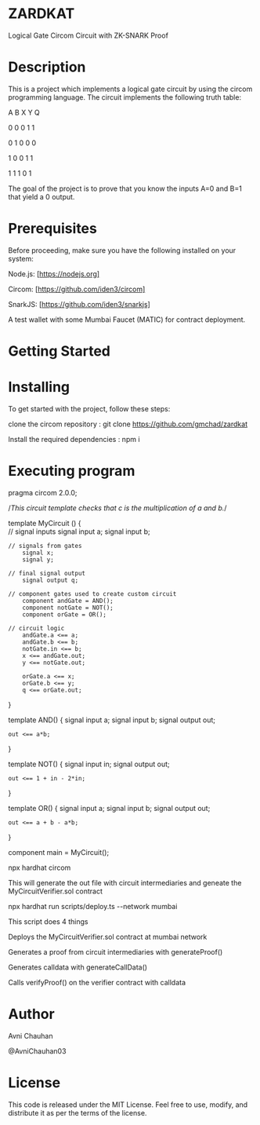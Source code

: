 # ZARDKAT

Logical Gate Circom Circuit with ZK-SNARK Proof

# Description

This is a project which implements a logical gate circuit by using the circom programming language. The circuit implements the following truth table:

A   B   X   Y   Q

0   0   0   1   1

0   1   0   0   0

1   0   0   1   1

1   1   1   0   1

The goal of the project is to prove that you know the inputs A=0 and B=1 that yield a 0 output.

# Prerequisites

Before proceeding, make sure you have the following installed on your system:

Node.js: [https://nodejs.org]

Circom: [https://github.com/iden3/circom]

SnarkJS: [https://github.com/iden3/snarkjs]

A test wallet with some Mumbai Faucet (MATIC) for contract deployment.

# Getting Started

# Installing

To get started with the project, follow these steps:

clone the circom repository : git clone https://github.com/gmchad/zardkat

Install the required dependencies : npm i

# Executing program

pragma circom 2.0.0;

/*This circuit template checks that c is the multiplication of a and b.*/  

template MyCircuit () {  
    // signal inputs
        signal input a;
        signal input b;

    // signals from gates
        signal x;
        signal y;

    // final signal output
        signal output q;

    // component gates used to create custom circuit
        component andGate = AND();
        component notGate = NOT();
        component orGate = OR();

    // circuit logic
        andGate.a <== a;
        andGate.b <== b;
        notGate.in <== b;
        x <== andGate.out;
        y <== notGate.out;

        orGate.a <== x;
        orGate.b <== y;
        q <== orGate.out;


}

template AND() {
    signal input a;
    signal input b;
    signal output out;

    out <== a*b;
}

template NOT() {
    signal input in;
    signal output out;

    out <== 1 + in - 2*in;
}

template OR() {
    signal input a;
    signal input b;
    signal output out;

    out <== a + b - a*b;
}

component main = MyCircuit();

npx hardhat circom

This will generate the out file with circuit intermediaries and geneate the MyCircuitVerifier.sol contract

npx hardhat run scripts/deploy.ts --network mumbai

This script does 4 things

Deploys the MyCircuitVerifier.sol contract at mumbai network

Generates a proof from circuit intermediaries with generateProof()

Generates calldata with generateCallData()

Calls verifyProof() on the verifier contract with calldata

# Author

Avni Chauhan 

@AvniChauhan03

# License

This code is released under the MIT License. Feel free to use, modify, and distribute it as per the terms of the license.
